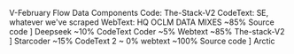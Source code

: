 V-February Flow
Data Components
Code:
The-Stack-V2
CodeText:
SE, whatever we've scraped
WebText:
HQ OCLM
DATA MIXES
~85% Source code ] Deepseek
~10% CodeText Coder
~5% Webtext
~85% The-stack-V2 ] Starcoder
~15% CodeText 2
~ 0% webtext
~100% Source code ] Arctic
